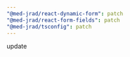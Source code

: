 ```yaml
---
"@med-jrad/react-dynamic-form": patch
"@med-jrad/react-form-fields": patch
"@med-jrad/tsconfig": patch
---
```


update
